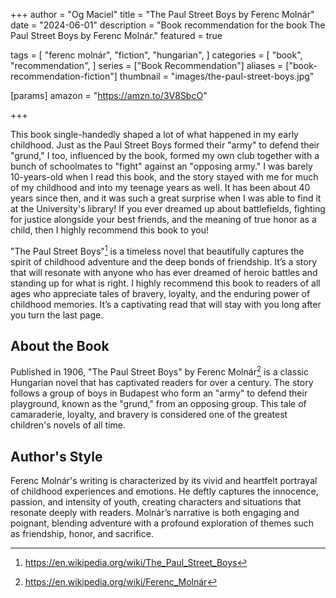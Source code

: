 +++
author = "Og Maciel"
title = "The Paul Street Boys by Ferenc Molnár"
date = "2024-06-01"
description = "Book recommendation for the book The Paul Street Boys by Ferenc Molnár."
featured = true

tags = [
    "ferenc molnár",
    "fiction",
    "hungarian",
]
categories = [
    "book",
    "recommendation",
]
series = ["Book Recommendation"]
aliases = ["book-recommendation-fiction"]
thumbnail = "images/the-paul-street-boys.jpg"

[params]
    amazon = "https://amzn.to/3V8SbcO"

+++

This book single-handedly shaped a lot of what happened in my early childhood. Just as the Paul Street Boys formed their "army" to defend their "grund," I too, influenced by the book, formed my own club together with a bunch of schoolmates to "fight" against an "opposing army." I was barely 10-years-old when I read this book, and the story stayed with me for much of my childhood and into my teenage years as well. It has been about 40 years since then, and it was such a great surprise when I was able to find it at the University's library! If you ever dreamed up about battlefields, fighting for justice alongside your best friends, and the meaning of true honor as a child, then I highly recommend this book to you!

"The Paul Street Boys"[^1] is a timeless novel that beautifully captures the spirit of childhood adventure and the deep bonds of friendship. It’s a story that will resonate with anyone who has ever dreamed of heroic battles and standing up for what is right. I highly recommend this book to readers of all ages who appreciate tales of bravery, loyalty, and the enduring power of childhood memories. It’s a captivating read that will stay with you long after you turn the last page.
<!--more-->

## About the Book

Published in 1906, "The Paul Street Boys" by Ferenc Molnár[^2] is a classic Hungarian novel that has captivated readers for over a century. The story follows a group of boys in Budapest who form an "army" to defend their playground, known as the "grund," from an opposing group. This tale of camaraderie, loyalty, and bravery is considered one of the greatest children's novels of all time.

## Author's Style

Ferenc Molnár's writing is characterized by its vivid and heartfelt portrayal of childhood experiences and emotions. He deftly captures the innocence, passion, and intensity of youth, creating characters and situations that resonate deeply with readers. Molnár’s narrative is both engaging and poignant, blending adventure with a profound exploration of themes such as friendship, honor, and sacrifice.

[^1]: https://en.wikipedia.org/wiki/The_Paul_Street_Boys
[^2]: https://en.wikipedia.org/wiki/Ferenc_Molnár
